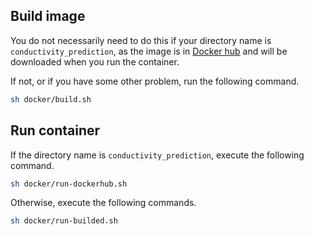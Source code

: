 ## Build image

You do not necessarily need to do this if your directory name is `conductivity_prediction`, as the image is in [Docker hub](https://hub.docker.com/) and will be downloaded when you run the container.

If not, or if you have some other problem, run the following command.

```bash:build.sh
sh docker/build.sh
```

## Run container

If the directory name is `conductivity_prediction`, execute the following command.

```bash:run-dockerhub.sh
sh docker/run-dockerhub.sh
```

Otherwise, execute the following commands.

```bash:run-builded.sh
sh docker/run-builded.sh
```
